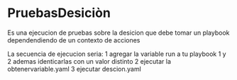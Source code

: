 # PruebasDesiciòn
Es una ejecucion de pruebas sobre la desicion que debe tomar un playbook dependendiendo de un contexto de acciones

La secuencia de ejecucion seria:
1 agregar la variable run a tu playbook 1 y 2 ademas identicarlas con un valor distinto
2 ejecutar la obtenervariable.yaml
3 ejecutar descion.yaml

